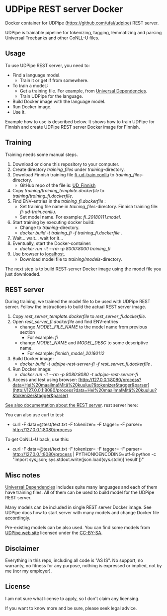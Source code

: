 # UDPipe REST server Docker

Docker container for UDPipe (https://github.com/ufal/udpipe) REST server. 

UDPipe is trainable pipeline for tokenizing, tagging, lemmatizing and parsing Universal Treebanks and other CoNLL-U files.

## Usage

To use UDPipe REST server, you need to:

- Find a language model.
  - Train it or get if from somewhere.
- To train a modeL:
  - Get a training file. For example, from [Universal Dependencies](https://github.com/UniversalDependencies/).
  - Train UDPipe for the language.
- Build Docker image with the language model.
- Run Docker image.
- Use it.

Example how to use is described below. It shows how to train UDPipe for Finnish and create UDPipe REST server Docker image for Finnish.

## Training

Training needs some manual steps.

1. Download or clone this repository to your computer.
1. Create directory *training_files* under *training*-directory.
1. Download Finnish training file [fi-ud-train.conllu](https://github.com/UniversalDependencies/UD_Finnish/blob/master/fi-ud-train.conllu) to *training_files*-directory.
   - GitHub repo of the file is: [UD_Finnish](https://github.com/UniversalDependencies/UD_Finnish)
1. Copy *training/training_template.dockerfile* to *training/training_fi.dockerfile*.
1. Find ENV-entries in the *training_fi.dockerfile* :
   - Set training file name in *training_files*-directory. Finnish training file: *fi-ud-train.conllu*.
   - Set model name. For example: *fi_20180111.model*.
1. Start training by executing docker build:
   - Change to *training*-directory.
   - *docker build -t training_fi -f training_fi.dockerfile .*
1. Wait... wait... wait for it...
1. Eventually, start the Docker-container:
   - *docker run -it --rm -p 8000:8000 training_fi*
1. Use browser to [localhost](http://127.0.0.1:8000).
   - Download model file to *training/models*-directory.

The next step is to build REST-server Docker image using the model file you just downloaded.

## REST server

During training, we trained the model file to be used with UDPipe REST server. Follow the instructions to build the actual REST server image.

1. Copy *rest_server_template.dockerfile* to *rest_server_fi.dockerfile*.
1. Open *rest_server_fi.dockerfile* and find ENV-entries
   - change *MODEL_FILE_NAME* to the model name from previous section
     - For example: *fi*
   - change *MODEL_NAME* and *MODEL_DESC* to some descriptive name.
     - For example: *finnish_model_20180112*
1. Build Docker image:
   - *docker build -t udpipe-rest-server-fi -f rest_server_fi.dockerfile .*
1. Run Docker image:
   - *docker run -it --rm -p 8080:8080 -t udpipe-rest-server-fi*
1. Access and test using browser: [http://127.0.0.1:8080/process?data=Hei%20maailma!Mitä%20kuuluu?&tokenizer&tagger&parser](http://127.0.0.1:8080/process?data=Hei%20maailma!Mitä%20kuuluu?&tokenizer&tagger&parser) 

[See also documentation about the REST server](http://ufal.mff.cuni.cz/udpipe/users-manual#udpipe_server).
rest server here: 

You can also use curl to test:

- curl -F data=@test/text.txt -F tokenizer= -F tagger= -F parser= http://127.0.0.1:8080/process

To get CoNLL-U back, use this:

- curl -F data=@test/text.txt -F tokenizer= -F tagger= -F parser= http://127.0.0.1:8080/process | PYTHONIOENCODING=utf-8 python -c "import sys,json; sys.stdout.write(json.load(sys.stdin)['result'])"

## Misc notes

[Universal Dependencies](https://github.com/UniversalDependencies/) includes quite many languages and each of them have training files. All of them can be used to build model for the UDPipe REST server.

Many models can be included in single REST server Docker image. See UDPipe docs how to start server with many models and change Docker file accordingly.

Pre-existing models can be also used. You can find some models from [UDPipe web site](http://ufal.mff.cuni.cz/udpipe) licensed under the [CC-BY-SA](http://creativecommons.org/licenses/by-nc-sa/4.0/).

## Disclaimer

Everything in this repo, including all code is "AS IS". No support, no warranty, no fitness for any purpose, nothing is expressed or implied, not by me (nor my employer).

## License

I am not sure what license to apply, so I don't claim any licensing.

If you want to know more and be sure, please seek legal advice.
